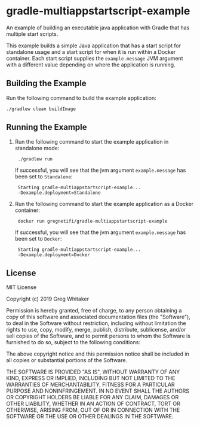 # gradle-multiappstartscript-example

An example of building an executable java application with Gradle that has multiple start scripts.

This example builds a simple Java application that has a start script for standalone usage and a start script for when it
is run within a Docker container. Each start script supplies the `example.message` JVM argument with a different value depending 
on where the application is running.

## Building the Example
Run the following command to build the example application:

    ./gradlew clean buildImage

## Running the Example

1. Run the following command to start the example application in standalone mode:

        ./gradlew run
        
    If successful, you will see that the jvm argument `example.message` has been set to `Standalone`:

        Starting gradle-multiappstartscript-example...
        -Dexample.deployment=Standalone
        
2. Run the following command to start the example application as a Docker container:

        docker run gregnetifi/gradle-multiappstartscript-example
        
    If successful, you will see that the jvm argument `example.message` has been set to `Docker`:

        Starting gradle-multiappstartscript-example...
        -Dexample.deployment=Docker

## License
MIT License

Copyright (c) 2019 Greg Whitaker

Permission is hereby granted, free of charge, to any person obtaining a copy
of this software and associated documentation files (the "Software"), to deal
in the Software without restriction, including without limitation the rights
to use, copy, modify, merge, publish, distribute, sublicense, and/or sell
copies of the Software, and to permit persons to whom the Software is
furnished to do so, subject to the following conditions:

The above copyright notice and this permission notice shall be included in all
copies or substantial portions of the Software.

THE SOFTWARE IS PROVIDED "AS IS", WITHOUT WARRANTY OF ANY KIND, EXPRESS OR
IMPLIED, INCLUDING BUT NOT LIMITED TO THE WARRANTIES OF MERCHANTABILITY,
FITNESS FOR A PARTICULAR PURPOSE AND NONINFRINGEMENT. IN NO EVENT SHALL THE
AUTHORS OR COPYRIGHT HOLDERS BE LIABLE FOR ANY CLAIM, DAMAGES OR OTHER
LIABILITY, WHETHER IN AN ACTION OF CONTRACT, TORT OR OTHERWISE, ARISING FROM,
OUT OF OR IN CONNECTION WITH THE SOFTWARE OR THE USE OR OTHER DEALINGS IN THE
SOFTWARE.
